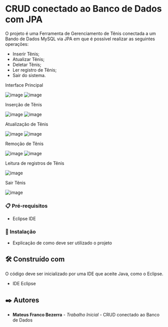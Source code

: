 # CRUD conectado ao Banco de Dados com JPA

O projeto é uma Ferramenta de Gerenciamento de Tênis conectada a um Bando de Dados MySQL via JPA em que é possível realizar as seguintes operações:

- Inserir Tênis;
- Atualizar Tênis;
- Deletar Tênis;
- Ler registro de Tênis;
- Sair do sistema.


Interface Principal

![image](https://github.com/user-attachments/assets/60ebf3fd-6c30-40d9-85de-54a6abec0935)
![image](https://github.com/user-attachments/assets/8bd3ec51-1250-4d60-8ad7-b15daa945e4e)


Inserção de Tênis

![image](https://github.com/user-attachments/assets/ba06454a-47cd-490e-b2a8-3cf145386da4)
![image](https://github.com/user-attachments/assets/afa81fbf-129a-4bf1-afab-f705c8b11b6d)


Atualização de Tênis

![image](https://github.com/user-attachments/assets/96dffd38-d6d5-46d1-9a29-74c84a6c4f65)
![image](https://github.com/user-attachments/assets/b1477686-538d-45bf-9d80-c9e240bbae79)


Remoção de Tênis

![image](https://github.com/user-attachments/assets/479be6dc-4442-4702-9ce4-ed72b49f3667)
![image](https://github.com/user-attachments/assets/54005917-da5d-4444-8ef7-2792fd17d132)

Leitura de registros de Tênis

![image](https://github.com/user-attachments/assets/3dcad4a8-46bc-4964-be23-a6e13a6ae629)


Sair Tênis

![image](https://github.com/user-attachments/assets/14c9629f-6139-46a9-82f7-938510bc4c0a)


### 📋 Pré-requisitos

- Eclipse IDE
  
### 🔧 Instalação

* Explicação de como deve ser utilizado o projeto

## 🛠️ Construído com

O código deve ser inicializado por uma IDE que aceite Java, como o Eclipse.

* IDE Eclipse

## ✒️ Autores

* **Mateus Franco Bezerra** - *Trabalho Inicial* - CRUD conectado ao Banco de Dados
